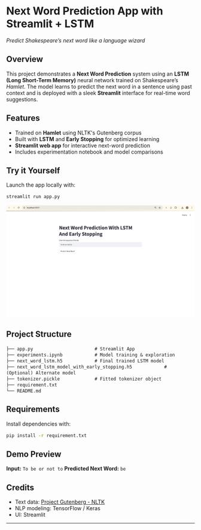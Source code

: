 # Next Word Prediction App with Streamlit + LSTM

*Predict Shakespeare’s next word like a language wizard*

## Overview

This project demonstrates a **Next Word Prediction** system using an **LSTM (Long Short-Term Memory)** neural network trained on Shakespeare’s *Hamlet*. The model learns to predict the next word in a sentence using past context and is deployed with a sleek **Streamlit** interface for real-time word suggestions.

## Features

*  Trained on **Hamlet** using NLTK's Gutenberg corpus
*  Built with **LSTM** and **Early Stopping** for optimized learning
*  **Streamlit web app** for interactive next-word prediction
*  Includes experimentation notebook and model comparisons

##  Try it Yourself

Launch the app locally with:

```bash
streamlit run app.py
```
![next_word_prediction.png](next_word_prediction.png)

##  Project Structure

```
├── app.py                       # Streamlit App
├── experiments.ipynb            # Model training & exploration
├── next_word_lstm.h5            # Final trained LSTM model
├── next_word_lstm_model_with_early_stopping.h5            # (Optional) Alternate model
├── tokenizer.pickle             # Fitted tokenizer object
├── requirement.txt             
└── README.md                   
```

##  Requirements

Install dependencies with:

```bash
pip install -r requirement.txt
```

##  Demo Preview

**Input:** `To be or not to`
**Predicted Next Word:** `be`

##  Credits

* Text data: [Project Gutenberg - NLTK](https://www.nltk.org/nltk_data/)
* NLP modeling: TensorFlow / Keras
* UI: Streamlit

---
